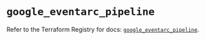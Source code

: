 # `google_eventarc_pipeline`

Refer to the Terraform Registry for docs: [`google_eventarc_pipeline`](https://registry.terraform.io/providers/hashicorp/google/6.49.3/docs/resources/eventarc_pipeline).
